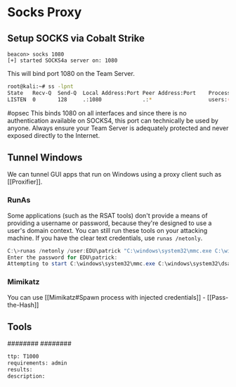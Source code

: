 # Socks Proxy

## Setup SOCKS via Cobalt Strike
``````beacon
beacon> socks 1080
[+] started SOCKS4a server on: 1080
``````

This will bind port 1080 on the Team Server.
``````bash
root@kali:~# ss -lpnt
State   Recv-Q  Send-Q  Local Address:Port Peer Address:Port    Process
LISTEN  0       128     .:1080             .:*                  users:(("java",pid=1222,fd=11))
``````

#opsec This binds 1080 on all interfaces and since there is no authentication available on SOCKS4, this port can technically be used by anyone.
Always ensure your Team Server is adequately protected and never exposed directly to the Internet.

## Tunnel Windows
We can tunnel GUI apps that run on Windows using a proxy client such as [[Proxifier]].

### RunAs
Some applications (such as the RSAT tools) don't provide a means of providing a username or password, because they're designed to use a user's domain context. You can still run these tools on your attacking machine. If you have the clear text credentials, use `runas /netonly`.

``````powershell
C:\>runas /netonly /user:EDU\patrick "C:\windows\system32\mmc.exe C:\windows\system32\dsa.msc"
Enter the password for EDU\patrick:
Attempting to start C:\windows\system32\mmc.exe C:\windows\system32\dsa.msc as user "EDU\patrick" ...
``````

### Mimikatz
You can use [[Mimikatz#Spawn process with injected credentials]] - [[Pass-the-Hash]]


## Tools
########
########


```meta
ttp: T1000
requirements: admin
results: 
description: 
```